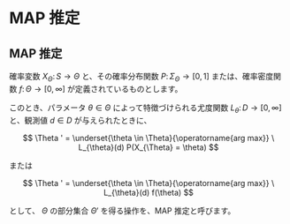 # MAP 推定

## MAP 推定
確率変数 $X_{\Theta} \colon S \rightarrow \Theta$ と、その確率分布関数 $P \colon \Sigma_{\Theta} \rightarrow [0, 1]$ または、確率密度関数 $f \colon \Theta \rightarrow [0, \infty]$ が定義されているものとします。

このとき、パラメータ $\theta \in \Theta$ によって特徴づけられる尤度関数 $L_{\theta} \colon D \rightarrow [0, \infty]$ と、観測値 $d \in D$ が与えられたときに、

$$
\Theta ' = \underset{\theta \in \Theta}{\operatorname{arg max}} \ L_{\theta}(d) P(X_{\Theta} = \theta)
$$

または

$$
\Theta ' = \underset{\theta \in \Theta}{\operatorname{arg max}} \ L_{\theta}(d) f(\theta)
$$


として、 $\Theta$ の部分集合 $\Theta'$ を得る操作を、MAP 推定と呼びます。
